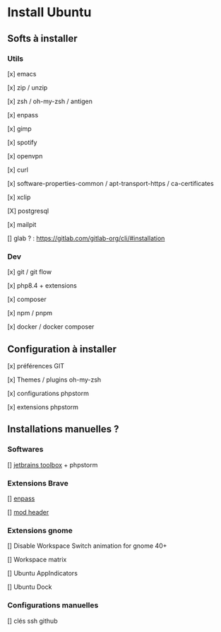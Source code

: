 # Install Ubuntu

## Softs à installer

### Utils

[x] emacs

[x] zip / unzip

[x] zsh / oh-my-zsh / antigen

[x] enpass

[x] gimp

[x] spotify

[x] openvpn

[x] curl

[x] software-properties-common / apt-transport-https / ca-certificates

[x] xclip

[X] postgresql

[x] mailpit

[] glab ? : https://gitlab.com/gitlab-org/cli/#installation

### Dev

[x] git / git flow

[x] php8.4 + extensions

[x] composer

[x] npm / pnpm

[x] docker / docker composer

## Configuration à installer

[x] préférences GIT

[x] Themes / plugins oh-my-zsh

[x] configurations phpstorm

[x] extensions phpstorm

## Installations manuelles ?

### Softwares

[] [jetbrains toolbox](https://www.jetbrains.com/toolbox/app/) + phpstorm

### Extensions Brave

[] [enpass](https://www.enpass.io/downloads/)

[] [mod header](https://addons.mozilla.org/fr/firefox/addon/modheader-firefox/)

### Extensions gnome

[] Disable Workspace Switch animation for gnome 40+

[] Workspace matrix

[] Ubuntu AppIndicators

[] Ubuntu Dock

### Configurations manuelles

[] clés ssh github
